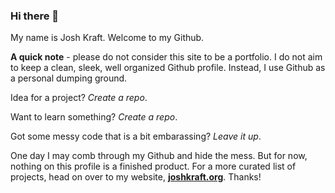 ### Hi there 👋

My name is Josh Kraft. Welcome to my Github.

**A quick note** - please do not consider this site to be a portfolio. I do not aim to keep a clean, sleek, well organized Github profile. Instead, I use Github as a personal dumping ground. 

Idea for a project? *Create a repo*.

Want to learn something? *Create a repo*. 

Got some messy code that is a bit embarassing? *Leave it up*. 

One day I may comb through my Github and hide the mess. But for now, nothing on this profile is a finished product. For a more curated list of projects, head on over to my website, **[joshkraft.org](www.joshkraft.org)**. Thanks!